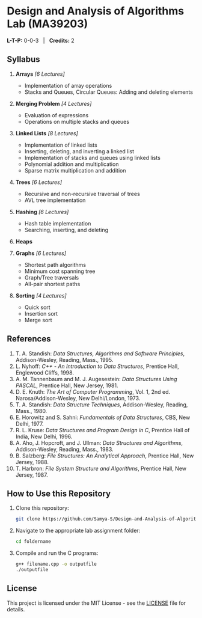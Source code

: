 # Design and Analysis of Algorithms Lab (MA39203)

**L-T-P:** 0-0-3 &nbsp; | &nbsp; **Credits:** 2  

## Syllabus

1. **Arrays** _[6 Lectures]_
   - Implementation of array operations
   - Stacks and Queues, Circular Queues: Adding and deleting elements  

2. **Merging Problem** _[4 Lectures]_
   - Evaluation of expressions
   - Operations on multiple stacks and queues  

3. **Linked Lists** _[8 Lectures]_
   - Implementation of linked lists
   - Inserting, deleting, and inverting a linked list
   - Implementation of stacks and queues using linked lists
   - Polynomial addition and multiplication
   - Sparse matrix multiplication and addition  

4. **Trees** _[6 Lectures]_
   - Recursive and non-recursive traversal of trees
   - AVL tree implementation  

5. **Hashing** _[6 Lectures]_
   - Hash table implementation
   - Searching, inserting, and deleting  

6. **Heaps**

7. **Graphs** _[6 Lectures]_
   - Shortest path algorithms
   - Minimum cost spanning tree
   - Graph/Tree traversals
   - All-pair shortest paths  

8. **Sorting** _[4 Lectures]_
   - Quick sort
   - Insertion sort
   - Merge sort  


## References

1. T. A. Standish: *Data Structures, Algorithms and Software Principles*, Addison-Wesley, Reading, Mass., 1995.
2. L. Nyhoff: *C++ - An Introduction to Data Structures*, Prentice Hall, Englewood Cliffs, 1998.
3. A. M. Tannenbaum and M. J. Augesestein: *Data Structures Using PASCAL*, Prentice Hall, New Jersey, 1981.
4. D. E. Knuth: *The Art of Computer Programming*, Vol. 1, 2nd ed. Narosa/Addison-Wesley, New Delhi/London, 1973.
5. T. A. Standish: *Data Structure Techniques*, Addison-Wesley, Reading, Mass., 1980.
6. E. Horowitz and S. Sahni: *Fundamentals of Data Structures*, CBS, New Delhi, 1977.
7. R. L. Kruse: *Data Structures and Program Design in C*, Prentice Hall of India, New Delhi, 1996.
8. A. Aho, J. Hopcroft, and J. Ullman: *Data Structures and Algorithms*, Addison-Wesley, Reading, Mass., 1983.
9. B. Salzberg: *File Structures: An Analytical Approach*, Prentice Hall, New Jersey, 1988.
10. T. Harbron: *File System Structure and Algorithms*, Prentice Hall, New Jersey, 1987.


## How to Use this Repository

1. Clone this repository:  
   ```bash
   git clone https://github.com/Samya-S/Design-and-Analysis-of-Algorithms-Lab.git
   ```

2. Navigate to the appropriate lab assignment folder:  
   ```bash
   cd foldername
   ```

3. Compile and run the C programs:  
   ```bash
   g++ filename.cpp -o outputfile
   ./outputfile
   ```


## License

This project is licensed under the MIT License - see the [LICENSE](LICENSE) file for details.